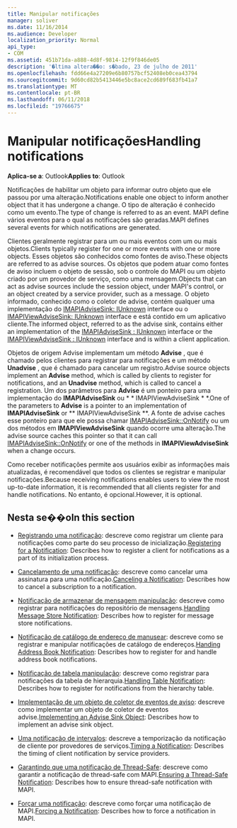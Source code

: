 ```yaml
---
title: Manipular notificações
manager: soliver
ms.date: 11/16/2014
ms.audience: Developer
localization_priority: Normal
api_type:
- COM
ms.assetid: 451b71da-a888-4d8f-9814-12f9f846de05
description: '�ltima altera��o: s�bado, 23 de julho de 2011'
ms.openlocfilehash: fdd66e4a27209e6b80757bcf52408eb0cea43794
ms.sourcegitcommit: 9d60cd82b5413446e5bc8ace2cd689f683fb41a7
ms.translationtype: MT
ms.contentlocale: pt-BR
ms.lasthandoff: 06/11/2018
ms.locfileid: "19766675"
---
```

# <a name="handling-notifications"></a><span data-ttu-id="6dab1-103">Manipular notificações</span><span class="sxs-lookup"><span data-stu-id="6dab1-103">Handling notifications</span></span>

<span data-ttu-id="6dab1-104">**Aplica-se a**: Outlook</span><span class="sxs-lookup"><span data-stu-id="6dab1-104">**Applies to**: Outlook</span></span> 
  
<span data-ttu-id="6dab1-105">Notificações de habilitar um objeto para informar outro objeto que ele passou por uma alteração.</span><span class="sxs-lookup"><span data-stu-id="6dab1-105">Notifications enable one object to inform another object that it has undergone a change.</span></span> <span data-ttu-id="6dab1-106">O tipo de alteração é conhecido como um evento.</span><span class="sxs-lookup"><span data-stu-id="6dab1-106">The type of change is referred to as an event.</span></span> <span data-ttu-id="6dab1-107">MAPI define vários eventos para o qual as notificações são geradas.</span><span class="sxs-lookup"><span data-stu-id="6dab1-107">MAPI defines several events for which notifications are generated.</span></span> 
  
<span data-ttu-id="6dab1-108">Clientes geralmente registrar para um ou mais eventos com um ou mais objetos.</span><span class="sxs-lookup"><span data-stu-id="6dab1-108">Clients typically register for one or more events with one or more objects.</span></span> <span data-ttu-id="6dab1-109">Esses objetos são conhecidos como fontes de aviso.</span><span class="sxs-lookup"><span data-stu-id="6dab1-109">These objects are referred to as advise sources.</span></span> <span data-ttu-id="6dab1-110">Os objetos que podem atuar como fontes de aviso incluem o objeto de sessão, sob o controle do MAPI ou um objeto criado por um provedor de serviço, como uma mensagem.</span><span class="sxs-lookup"><span data-stu-id="6dab1-110">Objects that can act as advise sources include the session object, under MAPI's control, or an object created by a service provider, such as a message.</span></span> <span data-ttu-id="6dab1-111">O objeto informado, conhecido como o coletor de advise, contém qualquer uma implementação do [IMAPIAdviseSink: IUnknown](imapiadvisesinkiunknown.md) interface ou o [IMAPIViewAdviseSink: IUnknown](imapiviewadvisesinkiunknown.md) interface e está contido em um aplicativo cliente.</span><span class="sxs-lookup"><span data-stu-id="6dab1-111">The informed object, referred to as the advise sink, contains either an implementation of the [IMAPIAdviseSink : IUnknown](imapiadvisesinkiunknown.md) interface or the [IMAPIViewAdviseSink : IUnknown](imapiviewadvisesinkiunknown.md) interface and is within a client application.</span></span> 
  
<span data-ttu-id="6dab1-112">Objetos de origem Advise implementam um método **Advise** , que é chamado pelos clientes para registrar para notificações e um método **Unadvise** , que é chamado para cancelar um registro.</span><span class="sxs-lookup"><span data-stu-id="6dab1-112">Advise source objects implement an **Advise** method, which is called by clients to register for notifications, and an **Unadvise** method, which is called to cancel a registration.</span></span> <span data-ttu-id="6dab1-113">Um dos parâmetros para **Advise** é um ponteiro para uma implementação do **IMAPIAdviseSink** ou * * IMAPIViewAdviseSink * *.</span><span class="sxs-lookup"><span data-stu-id="6dab1-113">One of the parameters to **Advise** is a pointer to an implementation of **IMAPIAdviseSink** or ** IMAPIViewAdviseSink **.</span></span> <span data-ttu-id="6dab1-114">A fonte de advise caches esse ponteiro para que ele possa chamar [IMAPIAdviseSink::OnNotify](imapiadvisesink-onnotify.md) ou um dos métodos em **IMAPIViewAdviseSink** quando ocorre uma alteração.</span><span class="sxs-lookup"><span data-stu-id="6dab1-114">The advise source caches this pointer so that it can call [IMAPIAdviseSink::OnNotify](imapiadvisesink-onnotify.md) or one of the methods in **IMAPIViewAdviseSink** when a change occurs.</span></span> 
  
<span data-ttu-id="6dab1-115">Como receber notificações permite aos usuários exibir as informações mais atualizadas, é recomendável que todos os clientes se registrar e manipular notificações.</span><span class="sxs-lookup"><span data-stu-id="6dab1-115">Because receiving notifications enables users to view the most up-to-date information, it is recommended that all clients register for and handle notifications.</span></span> <span data-ttu-id="6dab1-116">No entanto, é opcional.</span><span class="sxs-lookup"><span data-stu-id="6dab1-116">However, it is optional.</span></span>
  
## <a name="in-this-section"></a><span data-ttu-id="6dab1-117">Nesta se��o</span><span class="sxs-lookup"><span data-stu-id="6dab1-117">In this section</span></span>

- <span data-ttu-id="6dab1-118">[Registrando uma notificação](registering-for-a-notification.md): descreve como registrar um cliente para notificações como parte do seu processo de inicialização.</span><span class="sxs-lookup"><span data-stu-id="6dab1-118">[Registering for a Notification](registering-for-a-notification.md): Describes how to register a client for notifications as a part of its initialization process.</span></span>
    
- <span data-ttu-id="6dab1-119">[Cancelamento de uma notificação](canceling-a-notification.md): descreve como cancelar uma assinatura para uma notificação.</span><span class="sxs-lookup"><span data-stu-id="6dab1-119">[Canceling a Notification](canceling-a-notification.md): Describes how to cancel a subscription to a notification.</span></span>
    
- <span data-ttu-id="6dab1-120">[Notificação de armazenar de mensagem manipulação](handling-message-store-notification.md): descreve como registrar para notificações do repositório de mensagens.</span><span class="sxs-lookup"><span data-stu-id="6dab1-120">[Handling Message Store Notification](handling-message-store-notification.md): Describes how to register for message store notifications.</span></span>
    
- <span data-ttu-id="6dab1-121">[Notificação de catálogo de endereço de manusear](handing-address-book-notification.md): descreve como se registrar e manipular notificações de catálogo de endereços.</span><span class="sxs-lookup"><span data-stu-id="6dab1-121">[Handing Address Book Notification](handing-address-book-notification.md): Describes how to register for and handle address book notifications.</span></span>
    
- <span data-ttu-id="6dab1-122">[Notificação de tabela manipulação](handling-table-notification.md): descreve como registrar para notificações da tabela de hierarquia.</span><span class="sxs-lookup"><span data-stu-id="6dab1-122">[Handling Table Notification](handling-table-notification.md): Describes how to register for notifications from the hierarchy table.</span></span>
    
- <span data-ttu-id="6dab1-123">[Implementação de um objeto de coletor de eventos de aviso](implementing-an-advise-sink-object.md): descreve como implementar um objeto de coletor de eventos advise.</span><span class="sxs-lookup"><span data-stu-id="6dab1-123">[Implementing an Advise Sink Object](implementing-an-advise-sink-object.md): Describes how to implement an advise sink object.</span></span>
    
- <span data-ttu-id="6dab1-124">[Uma notificação de intervalos](timing-a-notification.md): descreve a temporização da notificação de cliente por provedores de serviços.</span><span class="sxs-lookup"><span data-stu-id="6dab1-124">[Timing a Notification](timing-a-notification.md): Describes the timing of client notification by service providers.</span></span>
    
- <span data-ttu-id="6dab1-125">[Garantindo que uma notificação de Thread-Safe](ensuring-a-thread-safe-notification.md): descreve como garantir a notificação de thread-safe com MAPI.</span><span class="sxs-lookup"><span data-stu-id="6dab1-125">[Ensuring a Thread-Safe Notification](ensuring-a-thread-safe-notification.md): Describes how to ensure thread-safe notification with MAPI.</span></span>
    
- <span data-ttu-id="6dab1-126">[Forçar uma notificação](forcing-a-notification.md): descreve como forçar uma notificação de MAPI.</span><span class="sxs-lookup"><span data-stu-id="6dab1-126">[Forcing a Notification](forcing-a-notification.md): Describes how to force a notification in MAPI.</span></span>
    

